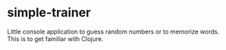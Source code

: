 # simple-trainer

Little console application to guess random numbers or to memorize words. This is to get familiar with Clojure.
